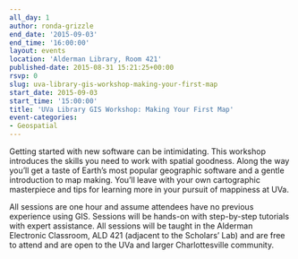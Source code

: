 ```yaml
---
all_day: 1
author: ronda-grizzle
end_date: '2015-09-03'
end_time: '16:00:00'
layout: events
location: 'Alderman Library, Room 421'
published-date: 2015-08-31 15:21:25+00:00
rsvp: 0
slug: uva-library-gis-workshop-making-your-first-map
start_date: 2015-09-03
start_time: '15:00:00'
title: 'UVa Library GIS Workshop: Making Your First Map'
event-categories:
- Geospatial
---
```


Getting started with new software can be intimidating. This workshop introduces the skills you need to work with spatial goodness. Along the way you’ll get a taste of Earth’s most popular geographic software and a gentle introduction to map making. You’ll leave with your own cartographic masterpiece and tips for learning more in your pursuit of mappiness at UVa.

All sessions are one hour and assume attendees have no previous experience using GIS. Sessions will be hands-on with step-by-step tutorials with expert assistance. All sessions will be taught in the Alderman Electronic Classroom, ALD 421 (adjacent to the Scholars’ Lab) and are free to attend and are open to the UVa and larger Charlottesville community.
